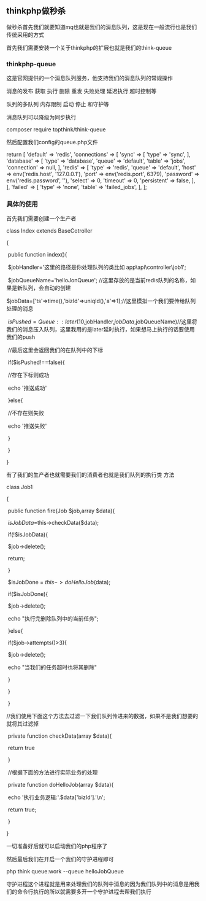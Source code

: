 ## thinkphp做秒杀

做秒杀首先我们就要知道mq也就是我们的消息队列，这是现在一般流行也是我们传统采用的方式

首先我们需要安装一个关于thinkphp的扩展也就是我们的think-queue

### thinkphp-queue

这是官网提供的一个消息队列服务，他支持我们的消息队列的常规操作

消息的发布 获取 执行 删除 重发 失败处理 延迟执行 超时控制等

队列的多队列 内存限制 启动 停止 和守护等

消息队列可以降级为同步执行

composer require topthink/think-queue

然后配置我们config的queue.php文件

return [    'default'     => 'redis',    'connections' => [        'sync'     => [            'type' => 'sync',        ],        'database' => [            'type'       => 'database',            'queue'      => 'default',            'table'      => 'jobs',            'connection' => null,        ],        'redis'    => [            'type'       => 'redis',            'queue'      => 'default',            'host'       => env('redis.host', '127.0.0.1'),            'port'       => env('redis.port', 6379),            'password'   => env('redis.password', ''),            'select'     => 0,            'timeout'    => 0,            'persistent' => false,        ],    ],    'failed'      => [        'type'  => 'none',        'table' => 'failed_jobs',    ], ];

### 具体的使用

首先我们需要创建一个生产者

class Index extends BaseCotroller

{

​	public function index(){

​		$jobHandler='这里的路径是你处理队列的类比如  app\api\controller\job1';

​		$jobQueueName='helloJonQueue'; //这里存放的是当前redis队列的名称，如果是新队列，会自动的创建

​		$jobData=['ts'=>time(),'bizId'=>uniqId(),'a'=>1];//这里模拟一个我们要传给队列处理的消息

​		$isPushed=Queue::later(10,$jobHandler,$jobData,$jobQueueName)//这里将我们的消息压入队列，这里我用的是later延时执行，如果想马上执行的话要使用我们的push

​		//最后这里会返回我们的在队列中的下标

​		if($isPushed!==false){

​				//存在下标则成功

​				echo '推送成功'

​		}else{

​				//不存在则失败

​				echo '推送失败'

​		}

​	}

}

有了我们的生产者也就需要我们的消费者也就是我们队列的执行类 方法

class Job1

{

​		public function fire(Job $job,array $data){

​			$isJobData=$this->checkData($data);

​			if(!$isJobData){

​				$job->delete();

​				return;

​			}

​			$isJobDone = $this->doHelloJob($data);

​			if($isJobDone){

​				$job->delete();

​				echo "执行完删除队列中的当前任务";

​			}else{

​				if($job->attempts()>3){

​					$job->delete();

​					echo "当我们的任务超时也将其删除"

​				}

​			}

​		}

​		//我们使用下面这个方法去过滤一下我们队列传进来的数据，如果不是我们想要的就将其过滤掉

​		private function checkData(array $data){

​			return true

​		}

​		//根据下面的方法进行实际业务的处理

​		private function doHelloJob(array $data){

​			echo '执行业务逻辑:'.$data['bizId'].'\n';

​			return true;

​		}

}

一切准备好后就可以启动我们的php程序了

然后最后我们在开启一个我们的守护进程即可

php think queue:work --queue helloJobQueue

守护进程这个进程就是用来处理我们的队列中消息的因为我们队列中的消息是用我们的命令行执行的所以就需要多开一个守护进程去帮我们执行